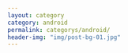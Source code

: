 ```yaml
---
layout: category
category: android
permalink: categorys/android/
header-img: "img/post-bg-01.jpg"
---
```


